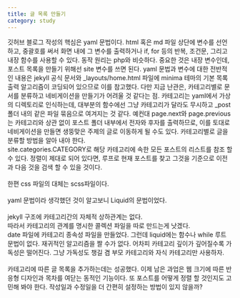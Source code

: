 ```yaml
---
title: 글 목록 만들기
category: study
---
```

깃허브 블로그 작성의 핵심은 yaml 문법이다. html 혹은 md 파일 상단에 변수를 선언하고, 중괄호를 써서 화면 내에 그 변수를 출력하거나 if, for 등의 반복, 조건문, 그리고 내장 함수를 사용할 수 있다. 동작 원리는 php와 비슷하다. 중요한 것은 내장 변수인데, 포스트 목록을 만들기 위해선 site 변수를 쓰면 된다. yaml 문법과 변수에 대한 전반적인 내용은 jekyll 공식 문서와 _layouts/home.html 파일에 minima 테마의 기본 목록 출력 알고리즘이 코딩되어 있으므로 이를 참고했다. 다만 지금 난관은, 카테고리별로 문서를 분류하고 네비게이션을 만들기가 어려울 것 같다는 점. 카테고리는 yaml에서 가상의 디렉토리로 인식하는데, 대부분의 함수에선 그냥 카테고리가 달라도 무시하고 _post 폴더 내의 같은 파일 묶음으로 여겨지는 것 같다. 예컨대 page.next와 page.previous는 카테고리와 상관 없이 포스트 폴더 내부에서 전자와 후자를 출력하므로, 이를 토대로 네비게이션을 만들면 생뚱맞은 주제의 글로 이동하게 될 수도 있다. 카테고리별로 글을 분류할 방법을 알아 내야 한다.
<br>
site.categories.CATEGORY로 해당 카테고리에 속한 모든 포스트의 리스트를 참조 할 수 있다. 정렬이 제대로 되어 있다면, 루프로 현재 포스트를 찾고 그것을 기준으로 이전과 다음 것을 검색 할 수 있을 것이다.
<br>
<br>
한편 css 파일의 대체는 scss파일이다.
<br>
<br>
yaml 문법이라 생각했던 것이 알고보니 Liquid의 문법이었다.
<br>
<br>
jekyll 구조에 카테고리간의 자체적 상하관계는 없다.
<br>
따라서 카테고리의 관계를 명시한 콜렉션 파일을 따로 만드는게 낫겠다.
<br>
date 파일에 카테고리 종속성 파일을 만들었다. 그런데 liquid에는 함수나 while 루트 문법이 없다. 재귀적인 알고리즘을 짤 수가 없다. 어차피 카테고리 깊이가 깊어질수록 가독성은 떨어진다. 그냥 가독성도 챙길 겸 부모 카테고리와 자식 카테고리만 사용하자.
<br>
<br>
카테고리에 따른 글 목록을 추가하는데는 성공했다. 이제 남은 과업은 웹 크기에 따른 반응형 디자인과 목차를 여닫는 동적인 기능이다. 또 포스트를 어떻게 정렬 할 것인지도 고민해 봐야 한다. 작성일과 수정일을 더 간편히 설정하는 방법이 있지 않을까?